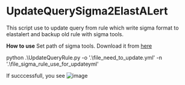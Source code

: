 # UpdateQuerySigma2ElastALert
This script use to update query from rule which write sigma format to elastalert and backup old rule with sigma tools.


**How to use**
Set path of sigma tools. Download it from [here](https://github.com/SigmaHQ/sigma)

python .\UpdateQueryRule.py -o '.\file_need_to_update.yml' -n '.\file_sigma_rule_use_for_updateyml'                                        

If succcessfull, you see
![image](https://user-images.githubusercontent.com/79184015/148478408-1a969334-9dc7-463c-aa05-e5f451cf4c93.png)
